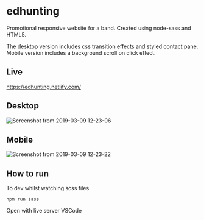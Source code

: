 # edhunting
Promotional responsive website for a band. Created using node-sass and HTML5.

The desktop version includes css transition effects and styled contact pane.
Mobile version includes a background scroll on click effect.

## Live
https://edhunting.netlify.com/

## Desktop
![Screenshot from 2019-03-09 12-23-06](https://user-images.githubusercontent.com/16931153/54064176-2c5e8480-4266-11e9-8224-dd11705a28e5.png)

## Mobile
![Screenshot from 2019-03-09 12-23-22](https://user-images.githubusercontent.com/16931153/54064194-544de800-4266-11e9-84a6-efe2ebc0c8e8.png)


## How to run

To dev whilst watching scss files

`npm run sass`

Open with live server VSCode
